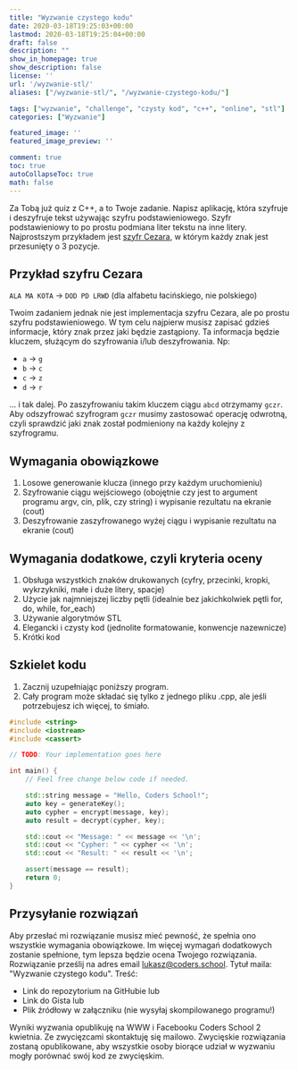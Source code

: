 ```yaml
---
title: "Wyzwanie czystego kodu"
date: 2020-03-18T19:25:03+00:00
lastmod: 2020-03-18T19:25:04+00:00
draft: false
description: ""
show_in_homepage: true
show_description: false
license: ''
url: '/wyzwanie-stl/'
aliases: ["/wyzwanie-stl/", "/wyzwanie-czystego-kodu/"]

tags: ["wyzwanie", "challenge", "czysty kod", "c++", "online", "stl"]
categories: ["Wyzwanie"]

featured_image: ''
featured_image_preview: ''

comment: true
toc: true
autoCollapseToc: true
math: false
---
```


Za Tobą już quiz z C++, a to Twoje zadanie. Napisz aplikację, która szyfruje i deszyfruje tekst używając szyfru podstawieniowego. Szyfr podstawieniowy to po prostu podmiana liter tekstu na inne litery. Najprostszym przykładem jest [szyfr Cezara][1], w którym każdy znak jest przesunięty o 3 pozycje.

## Przykład szyfru Cezara

`ALA MA KOTA` → `DOD PD LRWD` (dla alfabetu łacińskiego, nie polskiego)

Twoim zadaniem jednak nie jest implementacja szyfru Cezara, ale po prostu szyfru podstawieniowego. W tym celu najpierw musisz zapisać gdzieś informacje, który znak przez jaki będzie zastąpiony. Ta informacja będzie kluczem, służącym do szyfrowania i/lub deszyfrowania. Np:

* `a` → `g`
* `b` → `c`
* `c` → `z`
* `d` → `r`

... i tak dalej. Po zaszyfrowaniu takim kluczem ciągu `abcd` otrzymamy `gczr`. Aby odszyfrować szyfrogram `gczr` musimy zastosować operację odwrotną, czyli sprawdzić jaki znak został podmieniony na każdy kolejny z szyfrogramu. 

## Wymagania obowiązkowe

1. Losowe generowanie klucza (innego przy każdym uruchomieniu)
2. Szyfrowanie ciągu wejściowego (obojętnie czy jest to argument programu argv, cin, plik, czy string) i wypisanie rezultatu na ekranie (cout)
3. Deszyfrowanie zaszyfrowanego wyżej ciągu i wypisanie rezultatu na ekranie (cout)

## Wymagania dodatkowe, czyli kryteria oceny

1. Obsługa wszystkich znaków drukowanych (cyfry, przecinki, kropki, wykrzykniki, małe i duże litery, spacje)
2. Użycie jak najmniejszej liczby pętli (idealnie bez jakichkolwiek pętli for, do, while, for_each)
3. Używanie algorytmów STL
4. Elegancki i czysty kod (jednolite formatowanie, konwencje nazewnicze)
5. Krótki kod

## Szkielet kodu

1. Zacznij uzupełniając poniższy program.
2. Cały program może składać się tylko z jednego pliku .cpp, ale jeśli potrzebujesz ich więcej, to śmiało.

```cpp
#include <string> 
#include <iostream> 
#include <cassert>

// TODO: Your implementation goes here

int main() {
    // Feel free change below code if needed.

    std::string message = "Hello, Coders School!";
    auto key = generateKey();
    auto cypher = encrypt(message, key);
    auto result = decrypt(cypher, key);

    std::cout << "Message: " << message << '\n';
    std::cout << "Cypher: " << cypher << '\n';
    std::cout << "Result: " << result << '\n';

    assert(message == result);
    return 0;
}
```

## Przysyłanie rozwiązań

Aby przesłać mi rozwiązanie musisz mieć pewność, że spełnia ono wszystkie wymagania obowiązkowe. Im więcej wymagań dodatkowych zostanie spełnione, tym lepsza będzie ocena Twojego rozwiązania. Rozwiązanie prześlij na adres email [lukasz@coders.school][2]. Tytuł maila: "Wyzwanie czystego kodu". Treść:

* Link do repozytorium na GitHubie lub
* Link do Gista lub
* Plik źródłowy w załączniku (nie wysyłaj skompilowanego programu!)

Wyniki wyzwania opublikuję na WWW i Facebooku Coders School 2 kwietnia. Ze zwycięzcami skontaktuję się mailowo. Zwycięskie rozwiązania zostaną opublikowane, aby wszystkie osoby biorące udział w wyzwaniu mogły porównać swój kod ze zwycięskim.

[1]: https://pl.wikipedia.org/wiki/Szyfr_Cezara
[2]: mailto:lukasz@coders.school
